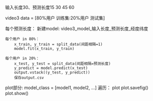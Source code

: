 输入长度30、预测长度15 30 45 60

video3
data = [80%用户 训练集:20%用户 测试集]

每个预测长度：
    新建model: video3_model_输入长度_预测长度_经度纬度

    每个用户 in 80%：
        x_train, y_train = split_data(间距相隔=1)
        model.fit(x_train, y_train)

    每个用户 in 20%：
        x_test, y_test = split_data(间距相隔=预测长度)
        y_predict = model.predict(x_test)
        output.vstack((y_test, y_predict))
        保存output.csv



plot部分:
    model_class = [model1, model2, ...]
    遍历：
        plot
    plot.savefig()
    plot.show()

